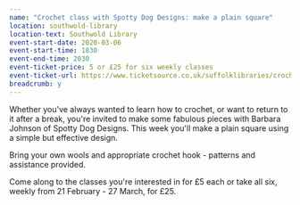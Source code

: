 ```yaml
---
name: "Crochet class with Spotty Dog Designs: make a plain square"
location: southwold-library
location-text: Southwold Library
event-start-date: 2020-03-06
event-start-time: 1830
event-end-time: 2030
event-ticket-price: 5 or £25 for six weekly classes
event-ticket-url: https://www.ticketsource.co.uk/suffolklibraries/crochet-classes-6-week-course-or-one-day-class/e-voermr
breadcrumb: y
---
```


Whether you've always wanted to learn how to crochet, or want to return to it after a break, you're invited to make some fabulous pieces with Barbara Johnson of Spotty Dog Designs. This week you'll make a plain square using a simple but effective design.

Bring your own wools and appropriate crochet hook - patterns and assistance provided.

Come along to the classes you're interested in for £5 each or take all six, weekly from 21 February - 27 March, for £25.
